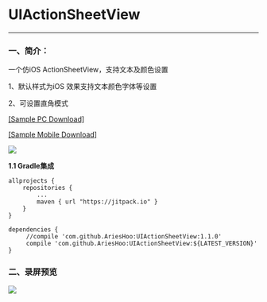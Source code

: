 # UIActionSheetView
--------------------------
### 一、简介：

一个仿iOS ActionSheetView，支持文本及颜色设置

1、默认样式为iOS 效果支持文本颜色字体等设置

2、可设置直角模式

[[Sample PC Download]](https://github.com/AriesHoo/UIActionSheetView/blob/master/apk/sample.apk)

[[Sample Mobile Download]](http://fir.im/r84v)

![](https://github.com/AriesHoo/UIWidget/blob/master/apk/qr.png)

**1.1 Gradle集成**

```
allprojects {
    repositories {
        ...
        maven { url "https://jitpack.io" }
    }
}
```

```
dependencies {
     //compile 'com.github.AriesHoo:UIActionSheetView:1.1.0'
     compile 'com.github.AriesHoo:UIActionSheetView:${LATEST_VERSION}'
}
```

### 二、录屏预览

![](https://github.com/AriesHoo/UIActionSheetView/blob/master/screenshot/00.gif)


